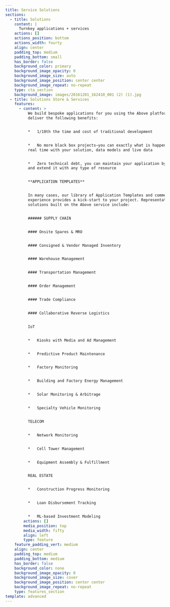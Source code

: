 ```yaml
---
title: Service Solutions
sections:
  - title: Solutions
    content: |
      Turnkey applications + services
    actions: []
    actions_position: bottom
    actions_width: fourty
    align: center
    padding_top: medium
    padding_bottom: small
    has_border: false
    background_color: primary
    background_image_opacity: 0
    background_image_size: auto
    background_image_position: center center
    background_image_repeat: no-repeat
    type: cta_section
    background_image: images/20161201_162410_001 (2) (1).jpg
  - title: Solutions Store & Services
    features:
      - content: >
          We build bespoke applications for you using the Above platform that
          deliver the following benefits:


          *   1/10th the time and cost of traditional development


          *   No more black box projects—you can exactly what is happening in
          real time with your solution, data models and live data


          *   Zero technical debt, you can maintain your application by yourself
          and extend it with any type of resource


          **APPLICATION TEMPLATES**


          In many cases, our library of Application Templates and commensurate
          experience provides a kick-start to your project. Representative
          solutions built on the Above service include:


          ###### SUPPLY CHAIN


          #### Onsite Spares & MRO


          #### Consigned & Vendor Managed Inventory


          #### Warehouse Management


          #### Transportation Management


          #### Order Management


          #### Trade Compliance


          #### Collaborative Reverse Logistics


          IoT


          *   Kiosks with Media and Ad Management


          *   Predictive Product Maintenance


          *   Factory Monitoring


          *   Building and Factory Energy Management


          *   Solar Monitoring & Arbitrage


          *   Specialty Vehicle Monitoring


          TELECOM


          *   Network Monitoring


          *   Cell Tower Management


          *   Equipment Assembly & Fulfillment


          REAL ESTATE


          *   Construction Progress Monitoring


          *   Loan Disbursement Tracking


          *   ML-based Investment Modeling
        actions: []
        media_position: top
        media_width: fifty
        align: left
        type: feature
    feature_padding_vert: medium
    align: center
    padding_top: medium
    padding_bottom: medium
    has_border: false
    background_color: none
    background_image_opacity: 0
    background_image_size: cover
    background_image_position: center center
    background_image_repeat: no-repeat
    type: features_section
template: advanced
---
```

